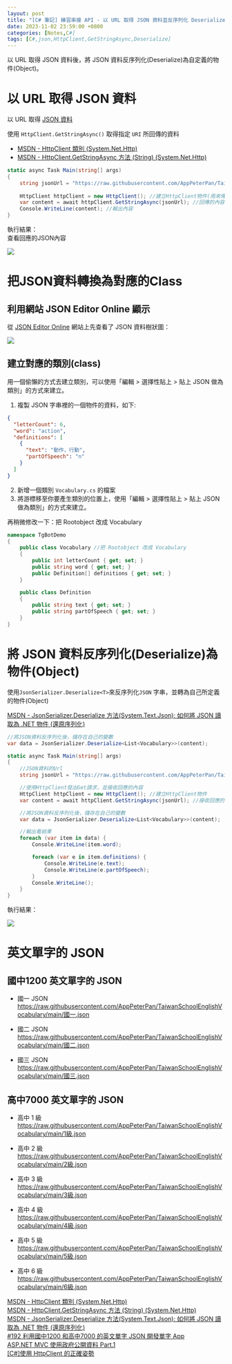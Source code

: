 ```yaml
---
layout: post
title: "[C# 筆記] 練習串接 API - 以 URL 取得 JSON 資料並反序列化 Deserialize 為物件"
date: 2023-11-02 23:59:00 +0800
categories: [Notes,C#]
tags: [C#,json,HttpClient,GetStringAsync,Deserialize]
---
```



以 URL 取得 JSON 資料後，將 JSON 資料反序列化(Deserialize)為自定義的物件(Object)。

# 以 URL 取得 JSON 資料
以 URL 取得 [JSON 資料](https://raw.githubusercontent.com/AppPeterPan/TaiwanSchoolEnglishVocabulary/main/國一.json)   


使用 `HttpClient.GetStringAsync()` 取得指定 `URI` 所回傳的資料

- [MSDN - HttpClient 類別 (System.Net.Http)](https://learn.microsoft.com/zh-tw/dotnet/api/system.net.http.httpclient?view=net-8.0&WT.mc_id=DT-MVP-4015686)    
- [MSDN - HttpClient.GetStringAsync 方法 (String) (System.Net.Http)](https://learn.microsoft.com/zh-tw/dotnet/api/system.net.http.httpclient.getstringasync?view=net-8.0&redirectedfrom=MSDN)


```c#
static async Task Main(string[] args)
{
    string jsonUrl = "https://raw.githubusercontent.com/AppPeterPan/TaiwanSchoolEnglishVocabulary/main/國一.json";
    
    HttpClient httpClient = new HttpClient(); //建立HttpClient物件(用來傳送 HTTP 要求)
    var content = await httpClient.GetStringAsync(jsonUrl); //回傳的內容
    Console.WriteLine(content); //輸出內容
}
```

執行結果：    
查看回應的JSON內容

![](/assets/img/post/json-cw-out.png)


# 把JSON資料轉換為對應的Class

## 利用網站 JSON Editor Online 顯示
從 [JSON Editor Online](https://jsoneditoronline.org/#left=local.xiboba) 網站上先查看了 JSON 資料樹狀圖：

![](/assets/img/post/json-editor-online.png)


## 建立對應的類別(class)

用一個偷懶的方式去建立類別，可以使用「編輯 > 選擇性貼上 > 貼上 JSON 做為類別」的方式來建立。        

1. 複製 JSON 字串裡的一個物件的資料，如下:

```json
{
  "letterCount": 6,
  "word": "action",
  "definitions": [
    {
      "text": "動作，行動",
      "partOfSpeech": "n"
    }
  ]
}
```

2. 新增一個類別 `Vocabulary.cs` 的檔案
3. 將游標移至你要產生類別的位置上，使用「編輯 > 選擇性貼上 > 貼上 JSON 做為類別」的方式來建立。  

再稍微修改一下：把 Rootobject 改成 Vocabulary

```c#
namespace TgBotDemo
{
    public class Vocabulary //把 Rootobject 改成 Vocabulary
    {
        public int letterCount { get; set; }
        public string word { get; set; }
        public Definition[] definitions { get; set; }
    }

    public class Definition
    {
        public string text { get; set; }
        public string partOfSpeech { get; set; }
    }
}
```

# 將 JSON 資料反序列化(Deserialize)為物件(Object)

使用`JsonSerializer.Deserialize<T>`來反序列化`JSON` 字串，並轉為自己所定義的物件(Object)

[MSDN - JsonSerializer.Deserialize 方法(System.Text.Json): 如何將 JSON 讀取為 .NET 物件 (還原序列化)](https://learn.microsoft.com/zh-tw/dotnet/standard/serialization/system-text-json/deserialization)

```c#
//將JSON資料反序列化後，儲存在自己的變數
var data = JsonSerializer.Deserialize<List<Vocabulary>>(content);
```

```c#
static async Task Main(string[] args)
{
    //JSON資料的Url
    string jsonUrl = "https://raw.githubusercontent.com/AppPeterPan/TaiwanSchoolEnglishVocabulary/main/國一.json";

    //使用HttpClient發出Get請求，並接收回應的內容
    HttpClient httpClient = new HttpClient(); //建立HttpClient物件
    var content = await httpClient.GetStringAsync(jsonUrl); //接收回應的內容

    //將JSON資料反序列化後，儲存在自己的變數
    var data = JsonSerializer.Deserialize<List<Vocabulary>>(content);

    //輸出看結果
    foreach (var item in data) {
        Console.WriteLine(item.word);

        foreach (var e in item.definitions) {
            Console.WriteLine(e.text);
            Console.WriteLine(e.partOfSpeech);
        }
        Console.WriteLine();
    }
}
```

執行結果：

![](/assets/img/post/json-cw-deserialize-to-object.png)


# 英文單字的 JSON
## 國中1200 英文單字的 JSON
- 國一 JSON
https://raw.githubusercontent.com/AppPeterPan/TaiwanSchoolEnglishVocabulary/main/國一.json

- 國二 JSON
https://raw.githubusercontent.com/AppPeterPan/TaiwanSchoolEnglishVocabulary/main/國二.json

- 國三 JSON
https://raw.githubusercontent.com/AppPeterPan/TaiwanSchoolEnglishVocabulary/main/國三.json

## 高中7000 英文單字的 JSON
- 高中 1 級
https://raw.githubusercontent.com/AppPeterPan/TaiwanSchoolEnglishVocabulary/main/1級.json

- 高中 2 級
https://raw.githubusercontent.com/AppPeterPan/TaiwanSchoolEnglishVocabulary/main/2級.json

- 高中 3 級
https://raw.githubusercontent.com/AppPeterPan/TaiwanSchoolEnglishVocabulary/main/3級.json

- 高中 4 級
https://raw.githubusercontent.com/AppPeterPan/TaiwanSchoolEnglishVocabulary/main/4級.json

- 高中 5 級
https://raw.githubusercontent.com/AppPeterPan/TaiwanSchoolEnglishVocabulary/main/5級.json

- 高中 6 級
https://raw.githubusercontent.com/AppPeterPan/TaiwanSchoolEnglishVocabulary/main/6級.json


[MSDN - HttpClient 類別 (System.Net.Http)](https://learn.microsoft.com/zh-tw/dotnet/api/system.net.http.httpclient?view=net-8.0&WT.mc_id=DT-MVP-4015686)    
[MSDN - HttpClient.GetStringAsync 方法 (String) (System.Net.Http)](https://learn.microsoft.com/zh-tw/dotnet/api/system.net.http.httpclient.getstringasync?view=net-8.0&redirectedfrom=MSDN)   
[MSDN - JsonSerializer.Deserialize 方法(System.Text.Json): 如何將 JSON 讀取為 .NET 物件 (還原序列化)](https://learn.microsoft.com/zh-tw/dotnet/standard/serialization/system-text-json/deserialization)   
[#192 利用國中1200 和高中7000 的英文單字 JSON 開發單字 App](https://medium.com/彼得潘的試煉-勇者的-100-道-swift-ios-app-謎題/利用國中1200-和高中7000-的英文單字-json-開發單字-app-bdeb3c87c087)   
[ASP.NET MVC 使用政府公開資料 Part.1](https://kevintsengtw.blogspot.com/2013/11/aspnet-mvc-part1.html)    
[[C#]使用 HttpClient 的正確姿勢](https://jo-jo.medium.com/c-使用-httpclient-的正確姿勢-54c499ff3950)    